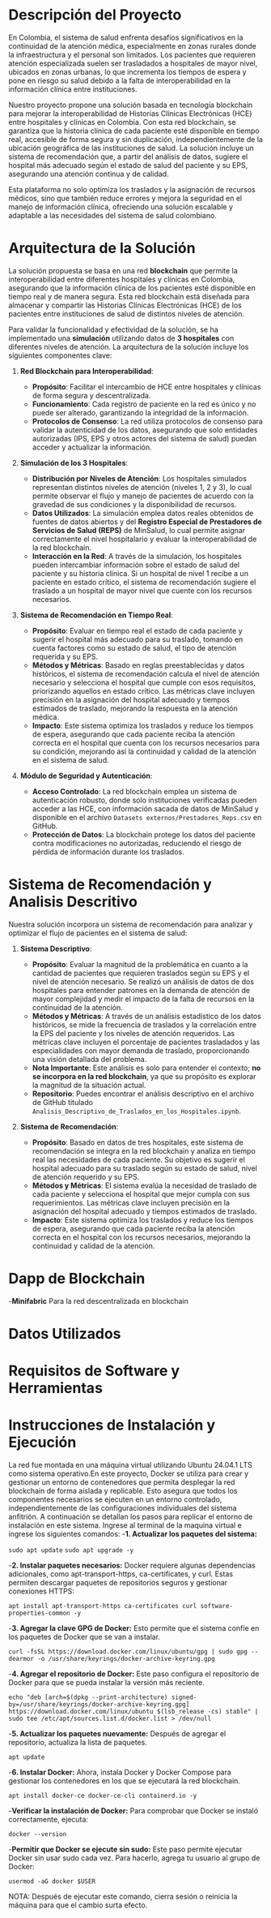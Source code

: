 # Descripción del Proyecto

En Colombia, el sistema de salud enfrenta desafíos significativos en la continuidad de la atención médica, especialmente en zonas rurales donde la infraestructura y el personal son limitados. Los pacientes que requieren atención especializada suelen ser trasladados a hospitales de mayor nivel, ubicados en zonas urbanas, lo que incrementa los tiempos de espera y pone en riesgo su salud debido a la falta de interoperabilidad en la información clínica entre instituciones.

Nuestro proyecto propone una solución basada en tecnología blockchain para mejorar la interoperabilidad de Historias Clínicas Electrónicas (HCE) entre hospitales y clínicas en Colombia. Con esta red blockchain, se garantiza que la historia clínica de cada paciente esté disponible en tiempo real, accesible de forma segura y sin duplicación, independientemente de la ubicación geográfica de las instituciones de salud. La solución incluye un sistema de recomendación que, a partir del análisis de datos, sugiere el hospital más adecuado según el estado de salud del paciente y su EPS, asegurando una atención continua y de calidad.

Esta plataforma no solo optimiza los traslados y la asignación de recursos médicos, sino que también reduce errores y mejora la seguridad en el manejo de información clínica, ofreciendo una solución escalable y adaptable a las necesidades del sistema de salud colombiano.

# Arquitectura de la Solución

La solución propuesta se basa en una red **blockchain** que permite la interoperabilidad entre diferentes hospitales y clínicas en Colombia, asegurando que la información clínica de los pacientes esté disponible en tiempo real y de manera segura. Esta red blockchain está diseñada para almacenar y compartir las Historias Clínicas Electrónicas (HCE) de los pacientes entre instituciones de salud de distintos niveles de atención.

Para validar la funcionalidad y efectividad de la solución, se ha implementado una **simulación** utilizando datos de **3 hospitales** con diferentes niveles de atención. La arquitectura de la solución incluye los siguientes componentes clave:

1. **Red Blockchain para Interoperabilidad**:
   - **Propósito**: Facilitar el intercambio de HCE entre hospitales y clínicas de forma segura y descentralizada.
   - **Funcionamiento**: Cada registro de paciente en la red es único y no puede ser alterado, garantizando la integridad de la información.
   - **Protocolos de Consenso**: La red utiliza protocolos de consenso para validar la autenticidad de los datos, asegurando que solo entidades autorizadas (IPS, EPS y otros actores del sistema de salud) puedan acceder y actualizar la información.

2. **Simulación de los 3 Hospitales**:
   - **Distribución por Niveles de Atención**: Los hospitales simulados representan distintos niveles de atención (niveles 1, 2 y 3), lo cual permite observar el flujo y manejo de pacientes de acuerdo con la gravedad de sus condiciones y la disponibilidad de recursos.
   - **Datos Utilizados**: La simulación emplea datos reales obtenidos de fuentes de datos abiertos y del **Registro Especial de Prestadores de Servicios de Salud (REPS)** de MinSalud, lo cual permite asignar correctamente el nivel hospitalario y evaluar la interoperabilidad de la red blockchain.
   - **Interacción en la Red**: A través de la simulación, los hospitales pueden intercambiar información sobre el estado de salud del paciente y su historia clínica. Si un hospital de nivel 1 recibe a un paciente en estado crítico, el sistema de recomendación sugiere el traslado a un hospital de mayor nivel que cuente con los recursos necesarios.

3. **Sistema de Recomendación en Tiempo Real**:
   - **Propósito**: Evaluar en tiempo real el estado de cada paciente y sugerir el hospital más adecuado para su traslado, tomando en cuenta factores como su estado de salud, el tipo de atención requerida y su EPS.
   - **Métodos y Métricas**: Basado en reglas preestablecidas y datos históricos, el sistema de recomendación calcula el nivel de atención necesario y selecciona el hospital que cumple con esos requisitos, priorizando aquellos en estado crítico. Las métricas clave incluyen precisión en la asignación del hospital adecuado y tiempos estimados de traslado, mejorando la respuesta en la atención médica.
   - **Impacto**: Este sistema optimiza los traslados y reduce los tiempos de espera, asegurando que cada paciente reciba la atención correcta en el hospital que cuenta con los recursos necesarios para su condición, mejorando así la continuidad y calidad de la atención en el sistema de salud.

4. **Módulo de Seguridad y Autenticación**:
   - **Acceso Controlado**: La red blockchain emplea un sistema de autenticación robusto, donde solo instituciones verificadas pueden acceder a las HCE, con información sacada de datos de MinSalud y disponible en el archivo `Datasets externos/Prestadores_Reps.csv` en GitHub.
   - **Protección de Datos**: La blockchain protege los datos del paciente contra modificaciones no autorizadas, reduciendo el riesgo de pérdida de información durante los traslados.

# Sistema de Recomendación y Analisis Descritivo

Nuestra solución incorpora un sistema de recomendación para analizar y optimizar el flujo de pacientes en el sistema de salud:

1. **Sistema Descriptivo**:
   - **Propósito**: Evaluar la magnitud de la problemática en cuanto a la cantidad de pacientes que requieren traslados según su EPS y el nivel de atención necesario. Se realizó un análisis de datos de dos hospitales para entender patrones en la demanda de atención de mayor complejidad y medir el impacto de la falta de recursos en la continuidad de la atención.
   - **Métodos y Métricas**: A través de un análisis estadístico de los datos históricos, se mide la frecuencia de traslados y la correlación entre la EPS del paciente y los niveles de atención requeridos. Las métricas clave incluyen el porcentaje de pacientes trasladados y las especialidades con mayor demanda de traslado, proporcionando una visión detallada del problema.
   - **Nota Importante**: Este análisis es solo para entender el contexto; **no se incorpora en la red blockchain**, ya que su propósito es explorar la magnitud de la situación actual.
   - **Repositorio**: Puedes encontrar el análisis descriptivo en el archivo de GitHub titulado `Analisis_Descriptivo_de_Traslados_en_los_Hospitales.ipynb`.

2. **Sistema de Recomendación**:
   - **Propósito**: Basado en datos de tres hospitales, este sistema de recomendación se integra en la red blockchain y analiza en tiempo real las necesidades de cada paciente. Su objetivo es sugerir el hospital adecuado para su traslado según su estado de salud, nivel de atención requerido y su EPS.
   - **Métodos y Métricas**: El sistema evalúa la necesidad de traslado de cada paciente y selecciona el hospital que mejor cumpla con sus requerimientos. Las métricas clave incluyen precisión en la asignación del hospital adecuado y tiempos estimados de traslado.
   - **Impacto**: Este sistema optimiza los traslados y reduce los tiempos de espera, asegurando que cada paciente reciba la atención correcta en el hospital con los recursos necesarios, mejorando la continuidad y calidad de la atención.

# Dapp de Blockchain
   -**Minifabric**
   Para la red descentralizada en blockchain 
# Datos Utilizados 

# Requisitos de Software y Herramientas


# Instrucciones de Instalación y Ejecución
La red fue montada en una máquina virtual utilizando Ubuntu 24.04.1 LTS como sistema operativo.En este proyecto, Docker se utiliza para crear y gestionar un entorno de contenedores que permita desplegar la red blockchain de forma aislada y replicable. Esto asegura que todos los componentes necesarios se ejecuten en un entorno controlado, independientemente de las configuraciones individuales del sistema anfitrión. A continuación se detallan los pasos para replicar el entorno de instalación en este sistema.
Ingrese al terminal de la maquina virtual e ingrese los siguientes comandos:
   -**1. Actualizar los paquetes del sistema:**
   
   ```sudo apt update```
   ```sudo apt upgrade -y```
   
   -**2. Instalar paquetes necesarios:** Docker requiere algunas dependencias adicionales, como apt-transport-https, ca-certificates, y curl. Estas permiten descargar paquetes de repositorios seguros y gestionar conexiones HTTPS:
   
   ```apt install apt-transport-https ca-certificates curl software-properties-common -y```
   
   -**3. Agregar la clave GPG de Docker:** Esto permite que el sistema confíe en los paquetes de Docker que se van a instalar.
   
  ```curl -fsSL https://download.docker.com/linux/ubuntu/gpg | sudo gpg --dearmor -o /usr/share/keyrings/docker-archive-keyring.gpg```
   
   -**4. Agregar el repositorio de Docker:** Este paso configura el repositorio de Docker para que se pueda instalar la versión más reciente.

```echo "deb [arch=$(dpkg --print-architecture) signed-by=/usr/share/keyrings/docker-archive-keyring.gpg] https://download.docker.com/linux/ubuntu $(lsb_release -cs) stable" | sudo tee /etc/apt/sources.list.d/docker.list > /dev/null```

   -**5. Actualizar los paquetes nuevamente:** Después de agregar el repositorio, actualiza la lista de paquetes.

   ```apt update```

   -**6. Instalar Docker:** Ahora, instala Docker y Docker Compose para gestionar los contenedores en los que se ejecutará la red blockchain.

   ```apt install docker-ce docker-ce-cli containerd.io -y```

   -**Verificar la instalación de Docker:** Para comprobar que Docker se instaló correctamente, ejecuta:

   ```docker --version```

   -**Permitir que Docker se ejecute sin sudo:** Este paso permite ejecutar Docker sin usar sudo cada vez. Para hacerlo, agrega tu usuario al grupo de Docker:

   ```usermod -aG docker $USER```

NOTA: Después de ejecutar este comando, cierra sesión o reinicia la máquina para que el cambio surta efecto.






   





